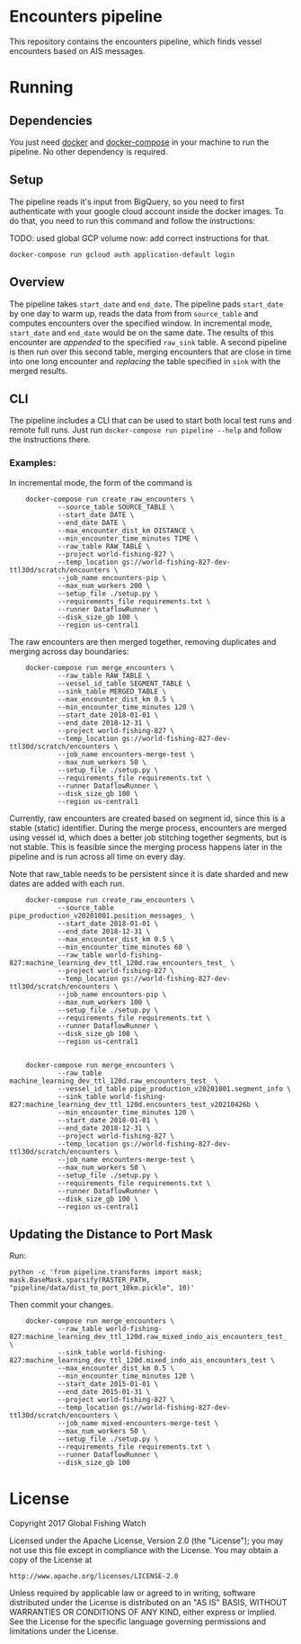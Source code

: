 # Encounters pipeline 

This repository contains the encounters pipeline, which finds vessel encounters
based on AIS messages.

# Running

## Dependencies

You just need [docker](https://www.docker.com/) and
[docker-compose](https://docs.docker.com/compose/) in your machine to run the
pipeline. No other dependency is required.

## Setup

The pipeline reads it's input from BigQuery, so you need to first authenticate
with your google cloud account inside the docker images. To do that, you need
to run this command and follow the instructions:

TODO: used global GCP volume now: add correct instructions for that.

```
docker-compose run gcloud auth application-default login
```

## Overview

The pipeline takes `start_date` and `end_date`. The pipeline pads `start_date`
by one day to warm up, reads the data from from `source_table` and computes
encounters over the specified window.
In incremental mode, `start_date` and `end_date` would be on the same date.  The results
of this encounter are *appended* to the specified `raw_sink` table. A second pipeline
is then run over this second table, merging encounters that are close in time into
one long encounter and *replacing* the table specified in `sink` with the merged results.

## CLI

The pipeline includes a CLI that can be used to start both local test runs and
remote full runs. Just run `docker-compose run pipeline --help` and follow the
instructions there.

### Examples:

In incremental mode, the form of the command is

        docker-compose run create_raw_encounters \
                --source_table SOURCE_TABLE \
                --start_date DATE \
                --end_date DATE \
                --max_encounter_dist_km DISTANCE \
                --min_encounter_time_minutes TIME \
                --raw_table RAW_TABLE \
                --project world-fishing-827 \
                --temp_location gs://world-fishing-827-dev-ttl30d/scratch/encounters \
                --job_name encounters-pip \
                --max_num_workers 200 \
                --setup_file ./setup.py \
                --requirements_file requirements.txt \
                --runner DataflowRunner \
                --disk_size_gb 100 \
                --region us-central1

The raw encounters are then merged together, removing duplicates and merging across day boundaries:


        docker-compose run merge_encounters \
                --raw_table RAW_TABLE \
                --vessel_id_table SEGMENT_TABLE \
                --sink_table MERGED_TABLE \
                --max_encounter_dist_km 0.5 \
                --min_encounter_time_minutes 120 \
                --start_date 2018-01-01 \
                --end_date 2018-12-31 \
                --project world-fishing-827 \
                --temp_location gs://world-fishing-827-dev-ttl30d/scratch/encounters \
                --job_name encounters-merge-test \
                --max_num_workers 50 \
                --setup_file ./setup.py \
                --requirements_file requirements.txt \
                --runner DataflowRunner \
                --disk_size_gb 100 \
                --region us-central1


Currently, raw encounters are created based on segment id, since this is a stable (static)
identifier. During the merge process, encounters are merged using vessel id, which does a better
job stitching together segments, but is not stable. This is feasible since the merging process
happens later in the pipeline and is run across all time on every day.

Note that raw_table needs to be persistent since it is date sharded and new dates
are added with each run.


        docker-compose run create_raw_encounters \
                --source_table pipe_production_v20201001.position_messages_ \
                --start_date 2018-01-01 \
                --end_date 2018-12-31 \
                --max_encounter_dist_km 0.5 \
                --min_encounter_time_minutes 60 \
                --raw_table world-fishing-827:machine_learning_dev_ttl_120d.raw_encounters_test_ \
                --project world-fishing-827 \
                --temp_location gs://world-fishing-827-dev-ttl30d/scratch/encounters \
                --job_name encounters-pip \
                --max_num_workers 100 \
                --setup_file ./setup.py \
                --requirements_file requirements.txt \
                --runner DataflowRunner \
                --disk_size_gb 100 \
                --region us-central1


        docker-compose run merge_encounters \
                --raw_table machine_learning_dev_ttl_120d.raw_encounters_test_ \
                --vessel_id_table pipe_production_v20201001.segment_info \
                --sink_table world-fishing-827:machine_learning_dev_ttl_120d.encounters_test_v20210426b \
                --min_encounter_time_minutes 120 \
                --start_date 2018-01-01 \
                --end_date 2018-12-31 \
                --project world-fishing-827 \
                --temp_location gs://world-fishing-827-dev-ttl30d/scratch/encounters \
                --job_name encounters-merge-test \
                --max_num_workers 50 \
                --setup_file ./setup.py \
                --requirements_file requirements.txt \
                --runner DataflowRunner \
                --disk_size_gb 100 \
                --region us-central1



## Updating the Distance to Port Mask

Run:

    python -c 'from pipeline.transforms import mask; mask.BaseMask.sparsify(RASTER_PATH, "pipeline/data/dist_to_port_10km.pickle", 10)'

Then commit your changes.

        docker-compose run merge_encounters \
                --raw_table world-fishing-827:machine_learning_dev_ttl_120d.raw_mixed_indo_ais_encounters_test_ \
                --sink_table world-fishing-827:machine_learning_dev_ttl_120d.mixed_indo_ais_encounters_test \
                --max_encounter_dist_km 0.5 \
                --min_encounter_time_minutes 120 \
                --start_date 2015-01-01 \
                --end_date 2015-01-31 \
                --project world-fishing-827 \
                --temp_location gs://world-fishing-827-dev-ttl30d/scratch/encounters \
                --job_name mixed-encounters-merge-test \
                --max_num_workers 50 \
                --setup_file ./setup.py \
                --requirements_file requirements.txt \
                --runner DataflowRunner \
                --disk_size_gb 100

# License

Copyright 2017 Global Fishing Watch

Licensed under the Apache License, Version 2.0 (the "License");
you may not use this file except in compliance with the License.
You may obtain a copy of the License at

    http://www.apache.org/licenses/LICENSE-2.0

Unless required by applicable law or agreed to in writing, software
distributed under the License is distributed on an "AS IS" BASIS,
WITHOUT WARRANTIES OR CONDITIONS OF ANY KIND, either express or implied.
See the License for the specific language governing permissions and
limitations under the License.
